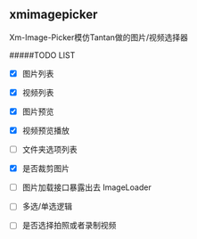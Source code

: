 ## xmimagepicker
Xm-Image-Picker模仿Tantan做的图片/视频选择器

#####TODO LIST
* [x] 图片列表
* [x] 视频列表
* [x] 图片预览
* [x] 视频预览播放
* [ ] 文件夹选项列表
* [x] 是否裁剪图片
* [ ] 图片加载接口暴露出去 ImageLoader

* [ ] 多选/单选逻辑
* [ ] 是否选择拍照或者录制视频
